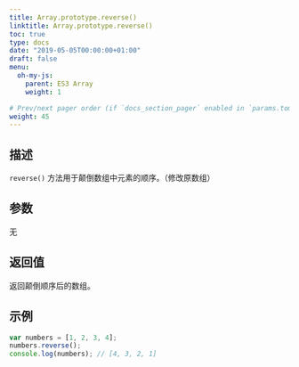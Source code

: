 ```yaml
---
title: Array.prototype.reverse()
linktitle: Array.prototype.reverse()
toc: true
type: docs
date: "2019-05-05T00:00:00+01:00"
draft: false
menu:
  oh-my-js:
    parent: ES3 Array
    weight: 1

# Prev/next pager order (if `docs_section_pager` enabled in `params.toml`)
weight: 45
---
```


## 描述

`reverse()` 方法用于颠倒数组中元素的顺序。（修改原数组）

## 参数

无

## 返回值

返回颠倒顺序后的数组。

## 示例

```js
var numbers = [1, 2, 3, 4];
numbers.reverse();
console.log(numbers); // [4, 3, 2, 1]
```
